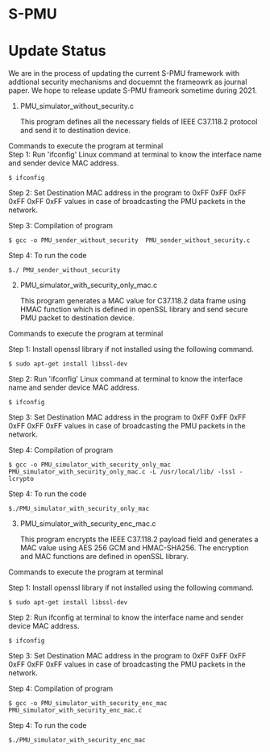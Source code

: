# S-PMU

# Update Status
We are in the process of updating the current S-PMU framework with addtional security mechanisms and docuemnt the frameowrk as journal paper.
We hope to release update S-PMU frameork sometime during 2021.





1. PMU_simulator_without_security.c 

	This program defines all the necessary fields of IEEE C37.118.2 protocol and send it to destination device. 

Commands to execute the program at terminal  
Step 1: Run 'ifconfig' Linux command at terminal to know the interface name and sender device MAC address. 
	
	$ ifconfig
	
Step 2: Set Destination MAC address in the program to 0xFF 0xFF 0xFF 0xFF 0xFF 0xFF values in case of broadcasting the PMU packets in the network. 

Step 3: Compilation of program

	$ gcc -o PMU_sender_without_security  PMU_sender_without_security.c 
	
Step 4: To run the code

	$./ PMU_sender_without_security

2. PMU_simulator_with_security_only_mac.c 
 
	This program generates a MAC value for C37.118.2 data frame using HMAC function which is defined in openSSL library and send secure PMU packet to destination device. 

Commands to execute the program at terminal

Step 1: Install openssl library if not installed using the following command. 

	$ sudo apt-get install libssl-dev
	
Step 2: Run 'ifconfig' Linux command at terminal to know the interface name and sender device MAC address. 

	$ ifconfig
	
Step 3: Set Destination MAC address in the program to 0xFF 0xFF 0xFF 0xFF 0xFF 0xFF values in case of broadcasting the PMU packets in the network. 

Step 4: Compilation of program

	$ gcc -o PMU_simulator_with_security_only_mac  PMU_simulator_with_security_only_mac.c -L /usr/local/lib/ -lssl -lcrypto 

Step 4: To run the code

	$./PMU_simulator_with_security_only_mac  


3. PMU_simulator_with_security_enc_mac.c 

	This program encrypts the IEEE C37.118.2 payload field and generates a MAC value using AES 256 GCM and HMAC-SHA256. The encryption and MAC functions are defined in openSSL library. 
	
Commands to execute the program at terminal

Step 1: Install openssl library if not installed using the following command. 

	$ sudo apt-get install libssl-dev
	
Step 2: Run ifconfig at terminal to know the interface name and sender device MAC address. 

	$ ifconfig
	
Step 3: Set Destination MAC address in the program to 0xFF 0xFF 0xFF 0xFF 0xFF 0xFF values in case of broadcasting the PMU packets in the network. 

Step 4: Compilation of program

	$ gcc -o PMU_simulator_with_security_enc_mac  PMU_simulator_with_security_enc_mac.c  
	
Step 4: To run the code

	$./PMU_simulator_with_security_enc_mac  




